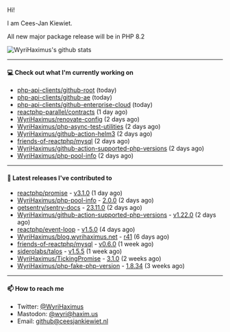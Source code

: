 Hi!

I am Cees-Jan Kiewiet.

All new major package release will be in PHP 8.2

![WyriHaximus's github stats](https://github-readme-stats.vercel.app/api?username=WyriHaximus&show_icons=true)

---

#### 💻 Check out what I'm currently working on

- [php-api-clients/github-root](https://github.com/php-api-clients/github-root) (today)
- [php-api-clients/github-ae](https://github.com/php-api-clients/github-ae) (today)
- [php-api-clients/github-enterprise-cloud](https://github.com/php-api-clients/github-enterprise-cloud) (today)
- [reactphp-parallel/contracts](https://github.com/reactphp-parallel/contracts) (1 day ago)
- [WyriHaximus/renovate-config](https://github.com/WyriHaximus/renovate-config) (2 days ago)
- [WyriHaximus/php-async-test-utilities](https://github.com/WyriHaximus/php-async-test-utilities) (2 days ago)
- [WyriHaximus/github-action-helm3](https://github.com/WyriHaximus/github-action-helm3) (2 days ago)
- [friends-of-reactphp/mysql](https://github.com/friends-of-reactphp/mysql) (2 days ago)
- [WyriHaximus/github-action-supported-php-versions](https://github.com/WyriHaximus/github-action-supported-php-versions) (2 days ago)
- [WyriHaximus/php-pool-info](https://github.com/WyriHaximus/php-pool-info) (2 days ago)

---

#### 🔭 Latest releases I've contributed to

- [reactphp/promise](https://github.com/reactphp/promise) - [v3.1.0](https://github.com/reactphp/promise/releases/tag/v3.1.0) (1 day ago)
- [WyriHaximus/php-pool-info](https://github.com/WyriHaximus/php-pool-info) - [2.0.0](https://github.com/WyriHaximus/php-pool-info/releases/tag/2.0.0) (2 days ago)
- [getsentry/sentry-docs](https://github.com/getsentry/sentry-docs) - [23.11.0](https://github.com/getsentry/sentry-docs/releases/tag/23.11.0) (2 days ago)
- [WyriHaximus/github-action-supported-php-versions](https://github.com/WyriHaximus/github-action-supported-php-versions) - [v1.22.0](https://github.com/WyriHaximus/github-action-supported-php-versions/releases/tag/v1.22.0) (2 days ago)
- [reactphp/event-loop](https://github.com/reactphp/event-loop) - [v1.5.0](https://github.com/reactphp/event-loop/releases/tag/v1.5.0) (4 days ago)
- [WyriHaximus/blog.wyrihaximus.net](https://github.com/WyriHaximus/blog.wyrihaximus.net) - [r41](https://github.com/WyriHaximus/blog.wyrihaximus.net/releases/tag/r41) (6 days ago)
- [friends-of-reactphp/mysql](https://github.com/friends-of-reactphp/mysql) - [v0.6.0](https://github.com/friends-of-reactphp/mysql/releases/tag/v0.6.0) (1 week ago)
- [siderolabs/talos](https://github.com/siderolabs/talos) - [v1.5.5](https://github.com/siderolabs/talos/releases/tag/v1.5.5) (1 week ago)
- [WyriHaximus/TickingPromise](https://github.com/WyriHaximus/TickingPromise) - [3.1.0](https://github.com/WyriHaximus/TickingPromise/releases/tag/3.1.0) (2 weeks ago)
- [WyriHaximus/php-fake-php-version](https://github.com/WyriHaximus/php-fake-php-version) - [1.8.34](https://github.com/WyriHaximus/php-fake-php-version/releases/tag/1.8.34) (3 weeks ago)

---

#### 📫 How to reach me

- Twitter: [@WyriHaximus](https://twitter.com/WyriHaximus)
- Mastodon: [@wyri@haxim.us](https://toot-toot.wyrihaxim.us/@wyri)
- Email: [github@ceesjankiewiet.nl](mailto:github@ceesjankiewiet.nl)
